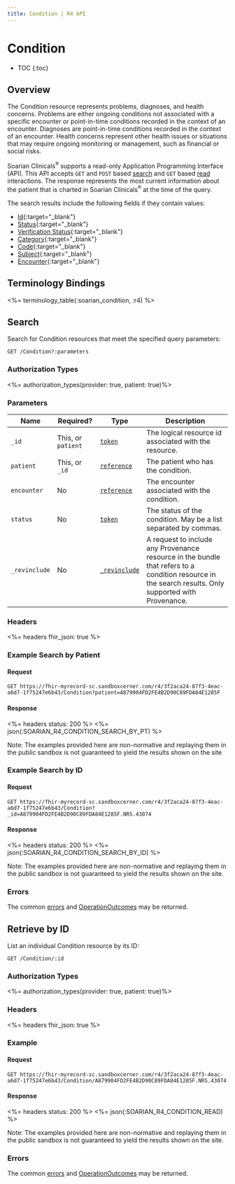 ```yaml
---
title: Condition | R4 API
---
```


# Condition

* TOC
{:toc}

## Overview

The Condition resource represents problems, diagnoses, and health concerns. Problems are either ongoing conditions not associated with a specific encounter or point-in-time conditions recorded in the context of an encounter. Diagnoses are point-in-time conditions recorded in the context of an encounter. Health concerns represent other health issues or situations that may require ongoing monitoring or management, such as financial or social risks.

Soarian Clinicals<sup>®</sup> supports a read-only Application Programming Interface (API). This API accepts `GET` and `POST` based [search] and `GET` based [read] interactions. The response represents the most current information about the patient that is charted in Soarian Clinicals<sup>®</sup> at the time of the query.

The search results include the following fields if they contain values:

* [Id](http://hl7.org/fhir/R4/resource-definitions.html#Resource.id){:target="_blank"}
* [Status](https://hl7.org/fhir/R4/condition-definitions.html#Condition.clinicalStatus){:target="_blank"}
* [Verification Status](https://hl7.org/fhir/R4/condition-definitions.html#Condition.verificationStatus){:target="_blank"}
* [Category](https://hl7.org/fhir/R4/condition-definitions.html#Condition.category){:target="_blank"}
* [Code](https://hl7.org/fhir/R4/condition-definitions.html#Condition.code){:target="_blank"}
* [Subject](https://hl7.org/fhir/R4/condition-definitions.html#Condition.subject){:target="_blank"}
* [Encounter](https://hl7.org/fhir/R4/condition-definitions.html#Condition.encounter){:target="_blank"}
  

## Terminology Bindings

<%= terminology_table(:soarian_condition, :r4) %>

## Search

Search for Condition resources that meet the specified query parameters:

    GET /Condition?:parameters


### Authorization Types

<%= authorization_types(provider: true, patient: true)%>

### Parameters

 Name          | Required?                                    | Type                                                       | Description
---------------|----------------------------------------------|------------------------------------------------------------|----------------------------------------------------------------------------------------------------------------------------
 `_id`         | This, or `patient`                           | [`token`](https://hl7.org/fhir/R4/search.html#token)        | The logical resource id associated with the resource.
 `patient`	   | This, or `_id`					              | [`reference`](https://hl7.org/fhir/r4/search.html#reference)| The patient who has the condition.
 `encounter`   | No 										  | [`reference`](https://hl7.org/fhir/r4/search.html#reference)| The encounter associated with the condition.
 `status`      | No 										  | [`token`](https://hl7.org/fhir/R4/search.html#token)        | The status of the condition. May be a list separated by commas.
 `_revinclude` | No 										  | [`_revinclude`](https://hl7.org/fhir/search.html#revinclude)| A request to include any Provenance resource in the bundle that refers to a condition resource in the search results. Only supported with Provenance. 


 



### Headers

<%= headers fhir_json: true %>

### Example Search by Patient

#### Request

    GET https://fhir-myrecord-sc.sandboxcerner.com/r4/3f2aca24-87f3-4eac-a6d7-1f75247e6b43/Condition?patient=A879904FD2FE4B2D90C89FDA84E1285F

#### Response

<%= headers status: 200 %>
<%= json(:SOARIAN_R4_CONDITION_SEARCH_BY_PT) %>

Note: The examples provided here are non-normative and replaying them in the public sandbox is not guaranteed to yield the results shown on the site

### Example Search by ID

#### Request

	GET https://fhir-myrecord-sc.sandboxcerner.com/r4/3f2aca24-87f3-4eac-a6d7-1f75247e6b43/Condition?_id=A879904FD2FE4B2D90C89FDA84E1285F.NRS.43074

#### Response

<%= headers status: 200 %>
<%= json(:SOARIAN_R4_CONDITION_SEARCH_BY_ID) %>

Note: The examples provided here are non-normative and replaying them in the public sandbox is not guaranteed to yield the results shown on the site.

### Errors

The common [errors] and [OperationOutcomes] may be returned.

## Retrieve by ID

List an individual Condition resource by its ID:

    GET /Condition/:id

### Authorization Types

<%= authorization_types(provider: true, patient: true)%>

### Headers

<%= headers fhir_json: true %>

### Example

#### Request

    GET https://fhir-myrecord-sc.sandboxcerner.com/r4/3f2aca24-87f3-4eac-a6d7-1f75247e6b43/Condition/A879904FD2FE4B2D90C89FDA84E1285F.NRS.43074
    
#### Response

<%= headers status: 200 %>
<%= json(:SOARIAN_R4_CONDITION_READ) %>

Note: The examples provided here are non-normative and replaying them in the public sandbox is not guaranteed to yield the results shown on the site.

### Errors

The common [errors] and [OperationOutcomes] may be returned.

[search]: https://www.hl7.org/fhir/http.html#search
[read]: https://www.hl7.org/fhir/http.html#read
[errors]: ../../#client-errors
[OperationOutcomes]: https://hl7.org/fhir/R4/operationoutcome.html
